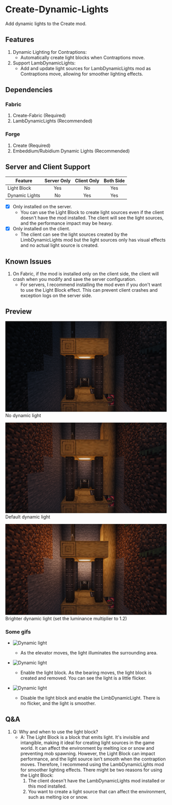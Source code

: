 # Create-Dynamic-Lights
Add dynamic lights to the Create mod.

## Features
1. Dynamic Lighting for Contraptions:
    - Automatically create light blocks when Contraptions move.
2. Support LambDynamicLights:
    - Add and update light sources for LambDynamicLights mod as Contraptions move, allowing for smoother lighting effects.

## Dependencies

### Fabric
1. Create-Fabric (Required)
2. LambDynamicLights (Recommended)

### Forge
1. Create (Required)
2. Embeddium/Rubidium Dynamic Lights (Recommended)

## Server and Client Support
| Feature        | Server Only | Client Only |  Both Side  |
|----------------|:-----------:|:-----------:|:-----------:|
| Light Block    |     Yes     |     No      |     Yes     |
| Dynamic Lights |     No      |     Yes     |     Yes     |

- [x] Only installed on the server.
  - You can use the Light Block to create light sources even if the client doesn't have the mod installed. The client will see the light sources, and the performance impact may be heavy.
- [x] Only installed on the client.
  - The client can see the light sources created by the LimbDynamicLights mod but the light sources only has visual effects and no actual light source is created.


## Known Issues
1. On Fabric, if the mod is installed only on the client side, the client will crash when you modify and save the server configuration.
   - For servers, I recommend installing the mod even if you don't want to use the Light Block effect. This can prevent client crashes and exception logs on the server side.


## Preview
![No dynamic light](misc/docs/images/no-light.png)
No dynamic light


![Default light](misc/docs/images/default-light.png)
Default dynamic light


![Brighter light](misc/docs/images/brighter-light.png)
Brighter dynamic light (set the luminance multiplier to 1.2)

### Some gifs
- ![Dynamic light](misc/docs/images/elevator-no-block-light.gif)
  - As the elevator moves, the light illuminates the surrounding area.


- ![Dynamic light](misc/docs/images/bearing-block-light.gif)
  - Enable the light block. As the bearing moves, the light block is created and removed. You can see the light is a little flicker.


- ![Dynamic light](misc/docs/images/bearing-no-block-light.gif)
  - Disable the light block and enable the LimbDynamicLight. There is no flicker, and the light is smoother.

## Q&A
1. Q: Why and when to use the light block?
   - A: The Light Block is a block that emits light. It's invisible and intangible, making it ideal for creating light sources in the game world. It can affect the environment by melting ice or snow and preventing mob spawning. However, the Light Block can impact performance, and the light source isn’t smooth when the contraption moves. Therefore, I recommend using the LambDynamicLights mod for smoother lighting effects. There might be two reasons for using the Light Block:
     1. The client doesn't have the LambDynamicLights mod installed or this mod installed.
     2. You want to create a light source that can affect the environment, such as melting ice or snow.

